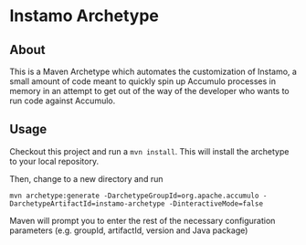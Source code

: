 Instamo Archetype
=======

About
-----------
This is a Maven Archetype which automates the customization of Instamo, a small
amount of code meant to quickly spin up Accumulo processes in memory in an
attempt to get out of the way of the developer who wants to run code against
Accumulo.

Usage
-----------
Checkout this project and run a `mvn install`. This will install the archetype
to your local repository.

Then, change to a new directory and run 

`mvn archetype:generate -DarchetypeGroupId=org.apache.accumulo -DarchetypeArtifactId=instamo-archetype -DinteractiveMode=false`

Maven will prompt you to enter the rest of the necessary configuration
parameters (e.g. groupId, artifactId, version and Java package)
